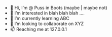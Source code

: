 - 👋 Hi, I’m @ Puss in Boots (maybe | maybe not)
- 👀 I’m interested in blah blah blah .... 
- 🌱 I’m currently learning ABC
- 💞️ I’m looking to collaborate on XYZ
- 📫 Reaching me at 127.0.0.1

<!---
tungnguyen2027/tungnguyen2027 is a ✨ special ✨ repository because its `README.md` (this file) appears on your GitHub profile.
You can click the Preview link to take a look at your changes.
--->
